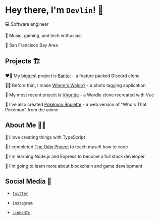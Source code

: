 # Hey there, I'm `Devlin`! 👋

💻 Software engineer

👤 Music, gaming, and tech enthusiast

📍 San Francisco Bay Area

## Projects 🏗️

❤️‍🔥 My biggest project is [Banter](https://banter-kappa.vercel.app/) - a feature packed Discord clone

👨‍💻 Before that, I made [Where's Waldo?](https://devlinrocha.github.io/wheres-waldo/#/) - a photo tagging application

🙌 My most recent project is [VVorlde](https://vvordle.vercel.app/) - a Wordle clone recreated with Vue

👀 I've also created [Pokémon Roulette](https://pokemon-roulette.vercel.app/) - a web version of "Who's That Pokémon" from the anime



## About Me 🙋‍♂

💞 I love creating things with TypeScript

🚀 I completed [The Odin Project](https://www.theodinproject.com/) to teach myself how to code

🌱 I'm learning Node.js and Express to become a full stack developer

🔭 I'm going to learn more about blockchain and game development



## Social Media 💬

- [`Twitter`](https://twitter.com/DevlinRocha)

- [`Instagram`](https://www.instagram.com/devlinrocha/)

- [`LinkedIn`](https://www.linkedin.com/in/devlinrocha/)



<!--
**DevlinRocha/DevlinRocha** is a ✨ _special_ ✨ repository because its `README.md` (this file) appears on your GitHub profile.

Here are some ideas to get you started:

- 🔭 I’m currently working on ...
- 🌱 I’m currently learning ...
- 👯 I’m looking to collaborate on ...
- 🤔 I’m looking for help with ...
- 💬 Ask me about ...
- 📫 How to reach me: ...
- 😄 Pronouns: ...
- ⚡ Fun fact: ...
-->
